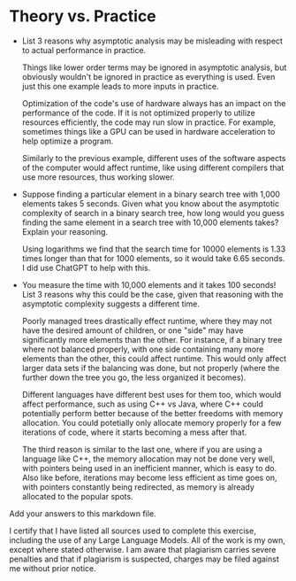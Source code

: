 # Theory vs. Practice

- List 3 reasons why asymptotic analysis may be misleading with respect to
  actual performance in practice.

  Things like lower order terms may be ignored in asymptotic analysis, but obviously wouldn't be ignored in practice as everything is used. Even just this one example leads to more inputs in practice.

  Optimization of the code's use of hardware always has an impact on the performance of the code. If it is not optimized properly to utilize resources efficiently, the code may run slow in practice. For example, sometimes things like a GPU can be used in hardware acceleration to help optimize a program.

  Similarly to the previous example, different uses of the software aspects of the computer would affect runtime, like using different compilers that use more resources, thus working slower.

- Suppose finding a particular element in a binary search tree with 1,000
  elements takes 5 seconds. Given what you know about the asymptotic complexity
  of search in a binary search tree, how long would you guess finding the same
  element in a search tree with 10,000 elements takes? Explain your reasoning.

  Using logarithms we find that the search time for 10000 elements is 1.33 times longer than that for 1000 elements, so it would take 6.65 seconds. I did use ChatGPT to help with this.

- You measure the time with 10,000 elements and it takes 100 seconds! List 3
  reasons why this could be the case, given that reasoning with the asymptotic
  complexity suggests a different time.

  Poorly managed trees drastically effect runtime, where they may not have the desired amount of children, or one "side" may have significantly more elements than the other. For instance, if a binary tree where not balanced properly, with one side containing many more elements than the other, this could affect runtime. This would only affect larger data sets if the balancing was done, but not properly (where the further down the tree you go, the less organized it becomes).

  Different languages have different best uses for them too, which would affect performance, such as using C++ vs Java, where C++ could potentially perform better because of the better freedoms with memory allocation. You could potetially only allocate memory properly for a few iterations of code, where it starts becoming a mess after that.

  The third reason is similar to the last one, where if you are using a language like C++, the memory allocation may not be done very well, with pointers being used in an inefficient manner, which is easy to do. Also like before, iterations may become less efficient as time goes on, with pointers constantly being redirected, as memory is already allocated to the popular spots.

Add your answers to this markdown file.

I certify that I have listed all sources used to complete this exercise, including the use of any Large Language Models. All of the work is my own, except where stated otherwise. I am aware that plagiarism carries severe penalties and that if plagiarism is suspected, charges may be filed against me without prior notice.
